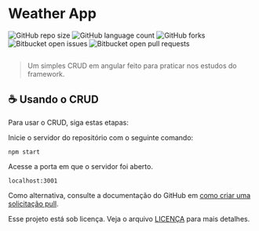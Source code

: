 # Weather App

![GitHub repo size](https://img.shields.io/github/repo-size/phedrakeson/angular-crud?style=for-the-badge)
![GitHub language count](https://img.shields.io/github/languages/count/phedrakeson/angular-crud?style=for-the-badge)
![GitHub forks](https://img.shields.io/github/forks/phedrakeson/angular-crud?style=for-the-badge)
![Bitbucket open issues](https://img.shields.io/bitbucket/issues/phedrakeson/angular-crud?style=for-the-badge)
![Bitbucket open pull requests](https://img.shields.io/bitbucket/pr-raw/phedrakeson/angular-crud?style=for-the-badge)

![]()

> Um simples CRUD em angular feito para praticar nos estudos do framework.

## ☕ Usando o CRUD

Para usar o CRUD, siga estas etapas:

Inicie o servidor do repositório com o seguinte comando:
```
npm start
```

Acesse a porta em que o servidor foi aberto.
```
localhost:3001
```

Como alternativa, consulte a documentação do GitHub em [como criar uma solicitação pull](https://help.github.com/en/github/collaborating-with-issues-and-pull-requests/creating-a-pull-request).


Esse projeto está sob licença. Veja o arquivo [LICENÇA](LICENSE.md) para mais detalhes.
